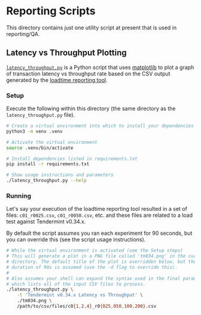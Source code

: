 # Reporting Scripts

This directory contains just one utility script at present that is used in
reporting/QA.

## Latency vs Throughput Plotting

[`latency_throughput.py`](./latency_throughput.py) is a Python script that uses
[matplotlib] to plot a graph of transaction latency vs throughput rate based on
the CSV output generated by the [loadtime reporting
tool](../../../test/loadtime/cmd/report/).

### Setup

Execute the following within this directory (the same directory as the
`latency_throughput.py` file).

```bash
# Create a virtual environment into which to install your dependencies
python3 -m venv .venv

# Activate the virtual environment
source .venv/bin/activate

# Install dependencies listed in requirements.txt
pip install -r requirements.txt

# Show usage instructions and parameters
./latency_throughput.py --help
```

### Running

Let's say your execution of the loadtime reporting tool resulted in a set of
files: `c01_r0025.csv`, `c01_r0050.csv`, etc. and these files are related to
a load test against Tendermint v0.34.x.

By default the script assumes you ran each experiment for 90 seconds, but you
can override this (see the script usage instructions).

```bash
# While the virtual environment is activated (see the Setup steps)
# This will generate a plot in a PNG file called 'tm034.png' in the current
# directory. The default title of the plot is overridden below, but the default
# duration of 90s is assumed (use the -d flag to override this).
#
# Also assumes your shell can expand the syntax used in the final parameter,
# which lists all of the input CSV files to process.
./latency_throughput.py \
    -t 'Tendermint v0.34.x Latency vs Throughput' \
    ./tm034.png \
    /path/to/csv/files/c0{1,2,4}_r0{025,050,100,200}.csv
```

[matplotlib]: https://matplotlib.org/
